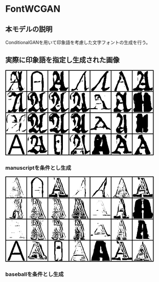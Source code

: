 # FontWCGAN
## 本モデルの説明
ConditionalGANを用いて印象語を考慮した文字フォントの生成を行う。
## 実際に印象語を指定し生成された画像
![manuscript](./imgs/fake_manuscript.png)<br>
 ### manuscriptを条件とし生成
![shading](./imgs/fake_shading.png)<br>
### baseballを条件とし生成
